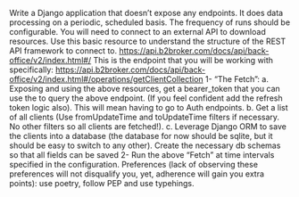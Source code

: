Write a Django application that doesn’t expose any endpoints. It does data processing on a periodic, scheduled basis.
The frequency of runs should be configurable.
You will need to connect to an external API to download resources.
Use this basic resource to understand the structure of the REST API framework to connect to.
https://api.b2broker.com/docs/api/back-office/v2/index.html#/
This is the endpoint that you will be working with specifically:
https://api.b2broker.com/docs/api/back-office/v2/index.html#/operations/getClientCollection
1- “The Fetch”:
a. Exposing and using the above resources, get a bearer_token that you can use the to query the above endpoint. (If you feel confident add the refresh token logic also). This will mean having to go to Auth endpoints.
b. Get a list of all clients (Use fromUpdateTime and toUpdateTime filters if necessary. No other filters so all clients are fetched!).
c. Leverage Django ORM to save the clients into a database (the database for now should be sqlite, but it should be easy to switch to any other). Create the necessary db schemas so that all fields can be saved
2- Run the above “Fetch” at time intervals specified in the configuration.
Preferences (lack of observing these preferences will not disqualify you, yet, adherence will gain you extra points): use poetry, follow PEP and use typehings.